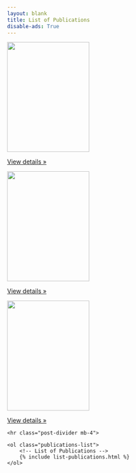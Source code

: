 ```yaml
---
layout: blank
title: List of Publications
disable-ads: True
---
```



<div class="container site-main-container">
    <div class="row justify-content-around">
        <div class="col-sm-6 col-md-4 col-lg-3">
            <img class="mx-auto d-block mb-3" src="/images/2016scitranslmed-sweatsensor.png" width="192" height="256">
            <p class="text-center"><a class="btn btn-secondary"
                    href="http://stm.sciencemag.org/content/8/366/366ra165.short" target="_blank" role="button">View
                    details &raquo;</a></p>
        </div>
        <div class="col-sm-6 col-md-4 col-lg-3">
            <img class="mx-auto d-block mb-3" src="/images/2016adhm-coretemperature.png" width="192" height="256">
            <p class="text-center"><a class="btn btn-secondary"
                    href="https://onlinelibrary.wiley.com/doi/abs/10.1002/adhm.201500110" target="_blank"
                    role="button">View details &raquo;</a></p>
        </div>
        <div class="col-md-4 col-lg-3">
            <img class="mx-auto d-block mb-3" src="/images/2017labchip-cbv.png" width="192" height="256">
            <p class="text-center"><a class="btn btn-secondary"
                    href="http://pubs.rsc.org/en/content/articlehtml/2017/lc/c7lc00525c" target="_blank"
                    role="button">View details &raquo;</a></p>
        </div>
    </div>

    <hr class="post-divider mb-4">

    <ol class="publications-list">
        <!-- List of Publications -->
        {% include list-publications.html %}
    </ol>

</div>